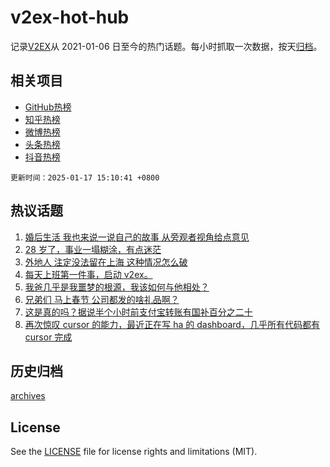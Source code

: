 # v2ex-hot-hub

 记录[V2EX](https://www.v2ex.com/)从 2021-01-06 日至今的热门话题。每小时抓取一次数据，按天[归档](archives)。
 
 ## 相关项目

- [GitHub热榜](https://github.com/lonnyzhang423/github-hot-hub)
- [知乎热榜](https://github.com/lonnyzhang423/zhihu-hot-hub)
- [微博热榜](https://github.com/lonnyzhang423/weibo-hot-hub)
- [头条热榜](https://github.com/lonnyzhang423/toutiao-hot-hub)
- [抖音热榜](https://github.com/lonnyzhang423/douyin-hot-hub)


 `更新时间：2025-01-17 15:10:41 +0800`

## 热议话题

1. [婚后生活 我也来说一说自己的故事 从旁观者视角给点意见](https://www.v2ex.com/t/1105777)
1. [28 岁了，事业一塌糊涂，有点迷茫](https://www.v2ex.com/t/1105724)
1. [外地人 注定没法留在上海 这种情况怎么破](https://www.v2ex.com/t/1105580)
1. [每天上班第一件事，启动 v2ex。](https://www.v2ex.com/t/1105715)
1. [我爸几乎是我噩梦的根源，我该如何与他相处？](https://www.v2ex.com/t/1105718)
1. [兄弟们 马上春节 公司都发的啥礼品啊？](https://www.v2ex.com/t/1105558)
1. [这是真的吗？据说半个小时前支付宝转账有国补百分之二十](https://www.v2ex.com/t/1105570)
1. [再次惊叹 cursor 的能力，最近正在写 ha 的 dashboard，几乎所有代码都有 cursor 完成](https://www.v2ex.com/t/1105560)

## 历史归档

[archives](archives)

## License

See the [LICENSE](LICENSE) file for license rights and limitations (MIT).
